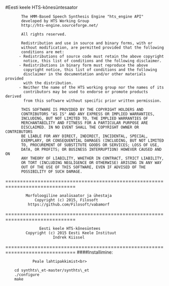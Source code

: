 #Eesti keele HTS-kõnesüntesaator

           The HMM-Based Speech Synthesis Engine "hts_engine API"  
           developed by HTS Working Group                          
           http://hts-engine.sourceforge.net/                      

           All rights reserved.

           Redistribution and use in source and binary forms, with or
           without modification, are permitted provided that the following
           conditions are met:
          - Redistributions of source code must retain the above copyright
            notice, this list of conditions and the following disclaimer.
          - Redistributions in binary form must reproduce the above
            copyright notice, this list of conditions and the following
            disclaimer in the documentation and/or other materials provided
            with the distribution.
          - Neither the name of the HTS working group nor the names of its
            contributors may be used to endorse or promote products derived
            from this software without specific prior written permission.

           THIS SOFTWARE IS PROVIDED BY THE COPYRIGHT HOLDERS AND
           CONTRIBUTORS "AS IS" AND ANY EXPRESS OR IMPLIED WARRANTIES,
           INCLUDING, BUT NOT LIMITED TO, THE IMPLIED WARRANTIES OF
           MERCHANTABILITY AND FITNESS FOR A PARTICULAR PURPOSE ARE
           DISCLAIMED. IN NO EVENT SHALL THE COPYRIGHT OWNER OR CONTRIBUTORS
           BE LIABLE FOR ANY DIRECT, INDIRECT, INCIDENTAL, SPECIAL,
           EXEMPLARY, OR CONSEQUENTIAL DAMAGES (INCLUDING, BUT NOT LIMITED
           TO, PROCUREMENT OF SUBSTITUTE GOODS OR SERVICES; LOSS OF USE,
           DATA, OR PROFITS; OR BUSINESS INTERRUPTION) HOWEVER CAUSED AND ON
           ANY THEORY OF LIABILITY, WHETHER IN CONTRACT, STRICT LIABILITY,
           OR TORT (INCLUDING NEGLIGENCE OR OTHERWISE) ARISING IN ANY WAY
           OUT OF THE USE OF THIS SOFTWARE, EVEN IF ADVISED OF THE
           POSSIBILITY OF SUCH DAMAGE.


==============================================================================

             Morfoloogiline analüsaator ja ühestaja                
                 Copyright (c) 2015, Filosoft                      
              https://github.com/Filosoft/vabamorf                 


==============================================================================

                   Eesti keele HTS-kõnesüntees                     
             Copyright (c) 2015 Eesti Keele Instituut              
                         Indrek Kiissel                            

==============================================================================
####Installimine:<br>

				Peale lahtipakkimist<br>

        cd synthts\_et-master/synthts\_et
        ./configure
        make

